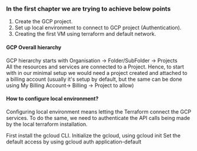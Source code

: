 ### In the first chapter we are trying to achieve below points
1. Create the GCP project.
2. Set up local environment to connect to GCP project (Authentication).
3. Creating the first VM using terraform and default network. 

#### GCP Overall hierarchy
GCP hierarchy starts with Organisation -> Folder/SubFolder -> Projects  
All the resources and services are connected to a Project. Hence, to start with in our
minimal setup we would need a project created and attached to a billing account (usually
it's setup by default, but the same can be done using
My Billing Account-> Billing -> Project to allow)

#### How to configure local environment?
Configuring local environment means letting the Terraform connect the GCP services. To do the same,
we need to authenticate the API calls being made by the local terraform installation.    

First install the gcloud CLI.
Initialize the gcloud, using gcloud init
Set the default access by using gcloud auth application-default
